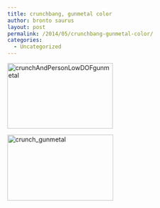 ```yaml
---
title: crunchbang, gunmetal color
author: bronto saurus
layout: post
permalink: /2014/05/crunchbang-gunmetal-color/
categories:
  - Uncategorized
---
```

[<img class="alignleft  wp-image-3200" src="http://brontosaurusrex.mooo.com/wp-content/uploads/2014/05/crunchAndPersonLowDOFgunmetal1-300x187.png" alt="crunchAndPersonLowDOFgunmetal" width="238" height="148" />][1]

[<img class="alignleft  wp-image-3201" src="http://brontosaurusrex.mooo.com/wp-content/uploads/2014/05/crunch_gunmetal1-300x187.png" alt="crunch_gunmetal" width="239" height="149" />][2]

 [1]: http://brontosaurusrex.mooo.com/wp-content/uploads/2014/05/crunchAndPersonLowDOFgunmetal1.png
 [2]: http://brontosaurusrex.mooo.com/wp-content/uploads/2014/05/crunch_gunmetal1.png
